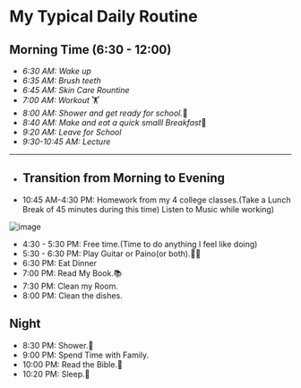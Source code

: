 # My Typical Daily Routine 
## Morning Time (6:30 - 12:00)
- *6:30 AM: Wake up*
- *6:35 AM: Brush teeth*
- *6:45 AM: Skin Care Rountine*
- *7:00 AM: Workout* 🏋️
- *8:00 AM: Shower and get ready for school.*🏫
- *8:40 AM: Make and eat a quick smalll Breakfast*🥘
- *9:20 AM: Leave for School*
- *9:30-10:45 AM: Lecture*
- ----
- ## Transition from Morning to Evening
- 10:45 AM-4:30 PM: Homework from my 4 college classes.(Take a Lunch Break of 45 minutes during this time) Listen to Music while working)

[
](https://media.pitchfork.com/photos/6349c7e5ef7182cf16ec7f1e/1:1/w_320,c_limit/Arctic-Monkeys-AM.jpg)![image](https://github.com/user-attachments/assets/a23a1b9d-81f8-4939-9594-6b8e2b585677)
- 4:30 - 5:30 PM: Free time.(Time to do anything I feel like doing)
- 5:30 - 6:30 PM: Play Guitar or Paino(or both).🎸🎹
- 6:30 PM: Eat Dinner
- 7:00 PM: Read My Book.📚
- 7:30 PM: Clean my Room.
- 8:00 PM: Clean the dishes.
## Night
- 8:30 PM: Shower.🚿
- 9:00 PM: Spend Time with Family.
- 10:00 PM: Read the Bible.📖
- 10:20 PM: Sleep.🛌

